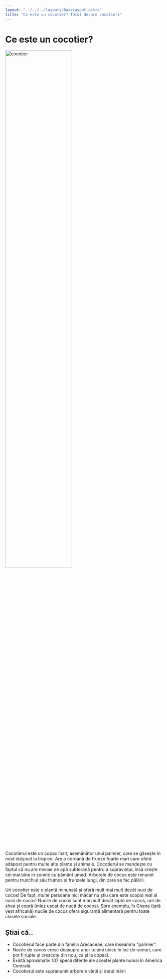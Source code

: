 ```yaml
---
layout: "../../../layouts/BaseLayout.astro"
title: "Ce este un cocotier? Totul despre cocotieri"
---
```


# Ce este un **cocotier**?

<img src="/assets/img/cocotier-1.jpg" alt="cocotier" width="65%">

Cocotierul este un copac înalt, asemănător unui palmier, care se găsește în mod obișnuit la tropice. Are o coroană de frunze foarte mari care oferă adăpost pentru multe alte plante și animale. Cocotierul se mandește cu faptul că nu are nevoie de apă subterană pentru a supraviețui, însă crește cel mai bine in zonele cu pământ umed.
Arborele de cocos este renumit pentru trunchiul său frumos si frunzele lungi, din care se fac pălării.

Un cocotier este o plantă minunată și oferă mult mai mult decât nuci de cocos! De fapt, multe persoane nici măcar nu știu care este scopul real al nucii de cocos!
Nucile de cocos sunt mai mult decât lapte de cocos, unt de shea și copră (miez uscat de nucă de cocos).
Spre exemplu, în Ghana (țară vest africană) nucile de cocos ofera siguranță alimentară pentru toate clasele sociale.

## Știai că..

- Cocotierul face parte din familia Arecaceae, care înseamna "palmier".
- Nucile de cocos cresc deasupra unor tulpini unice în loc de ramuri, care pot fi rupte și crescute din nou, ca și la copaci.
- Există aproximativ 107 specii diferite ale acestei plante numai în America Centrală.
- Cocotierul este supranumit arborele vieții și darul mării
